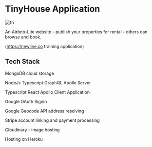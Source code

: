 # TinyHouse Application

![th](https://user-images.githubusercontent.com/8742105/117832664-97a0a880-b26d-11eb-8897-f49a1c795ddc.png)

An Airbnb-Lite website - publish your properties for rental - others can browse and book.

(https://newline.co training application)

## Tech Stack

MongoDB cloud storage

NodeJs Typescript GraphQL Apollo Server

Typescript React Apollo Client Application

Google OAuth Signin

Google Geocode API address resolving

Stripe account linking and payment processing

Cloudinary - image hosting

Hosting on Heroku

